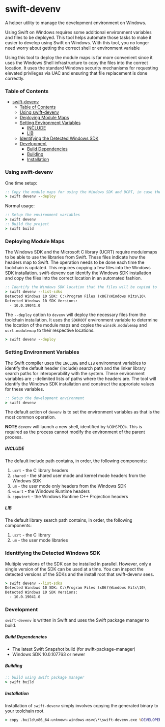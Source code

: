 # swift-devenv

A helper utility to manage the development environment on Windows.

Using Swift on Windows requires some additional environment variables and files to be deployed.  This tool helps automate those tasks to make it easier to develop using Swift on Windows.  With this tool, you no longer need worry about getting the correct shell or environment variable

Using this tool to deploy the module maps is far more convenient since it uses the Windows Shell infrastructure to copy the files into the correct location.  It uses the standard Windows security mechanisms for requesting elevated privileges via UAC and ensuring that file replacement is done correctly.

### Table of Contents

- [swift-devenv](#swift-devenv)
    - [Table of Contents](#table-of-contents)
    - [Using swift-devenv](#using-swift-devenv)
    - [Deploying Module Maps](#deploying-module-maps)
    - [Setting Environment Variables](#setting-environment-variables)
        - [INCLUDE](#include)
        - [LIB](#lib)
    - [Identifying the Detected Windows SDK](#identifying-the-detected-windows-sdk)
    - [Development](#development)
        - [Build Dependencies](#build-dependencies)
        - [Building](#building)
        - [Installation](#installation)

### Using swift-devenv

One time setup:
```cmd
:: Copy the module maps for using the Windows SDK and UCRT, in case they haven't been deployed yet.
> swift devenv --deploy
```

Normal usage:
```cmd
:: Setup the environment variables
> swift devenv
:: Build the project
> swift build
```

### Deploying Module Maps

The Windows SDK and the Microsoft C library (UCRT) require modulemaps to be able to use the libraries from Swift.  These files indicate how the headers map to Swift.  The operation needs to be done each time the toolchain is updated.  This requires copying a few files into the Windows SDK installation.  swift-devenv can identify the Windows SDK installation and copy the files into the correct location in an automated fashion.

```cmd
:: Identify the Windows SDK location that the files will be copied to
> swift devenv --list-sdks
Detected Windows 10 SDK: C:\Program Files (x86)\Windows Kits\10\
Detected Windows 10 SDK Versions:
  - 10.0.19041.0
```

The `--deploy` option to `devenv` will deploy the necessary files from the toolchain installation.  It uses the `SDKROOT` environment variable to determine the location of the module maps and copies the `winsdk.modulemap` and `ucrt.modulemap` to their respective locations.

```cmd
> swift devenv --deploy
```

### Setting Environment Variables

The Swift compiler uses the `INCLUDE` and `LIB` environment variables to identify the default header (include) search path and the linker library search paths for interoperability with the system.  These environment variables are `;`-delimited lists of paths where the headers are.  The tool will identify the Windows SDK installation and construct the approriate values for these variables.

```cmd
:: Setup the development environment
> swift devenv
```

The default action of `devenv` is to set the environment variables as that is the most common operation.

**NOTE** `devenv` will launch a new shell, identified by `%COMSPEC%`.  This is required as the process cannot modify the environment of the parent process.

##### INCLUDE

The default include path contains, in order, the following components:

1. `ucrt` - the C library headers
2. `shared` - the shared user mode and kernel mode headers from the Windows SDK
3. `um` - the user mode only headers from the Windows SDK
4. `winrt` - the Windows Runtime headers
5. `cppwinrt` - the Windows Runtime C++ Projection headers

##### LIB

The default library search path contains, in order, the following components:

1. `ucrt` - the C library
2. `um` - the user mode libraries

### Identifying the Detected Windows SDK

Multiple versions of the SDK can be installed in parallel.  However, only a single version of the SDK can be used at a time.  You can inspect the detected versions of the SDKs and the install root that swift-devenv sees.

```cmd
> swift devenv --list-sdks
Detected Windows 10 SDK: C:\Program Files (x86)\Windows Kits\10\
Detected Windows 10 SDK Versions:
  - 10.0.19041.0
```

### Development

`swift-devenv` is written in Swift and uses the Swift package manager to build.

##### Build Dependencies

- The latest Swift Snapshot build (for swift-package-manager)
- Windows SDK 10.0.107763 or newer

##### Building

```cmd
:: build using swift package manager
> swift build
```

##### Installation

Installation of `swift-devenv` simply involves copying the generated binary to your toolchain root.

```cmd
> copy .build\x86_64-unknown-windows-msvc\*\swift-devenv.exe %DEVELOPER_DIR%\Toolchains\*.xctoolchain\usr\bin
```
